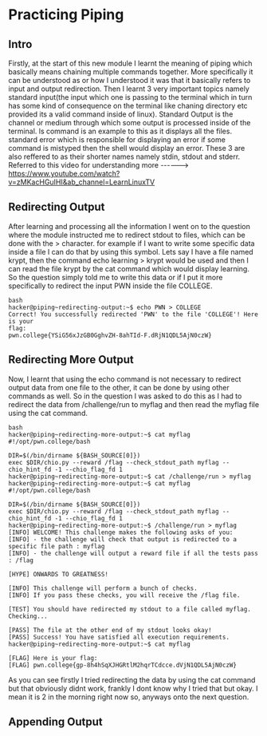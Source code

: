 # Practicing Piping
## Intro
Firstly, at the start of this new module I learnt the meaning of piping which basically means chaining multiple commands together.
More specifically it can be understood as or how I understood it was that it basically refers to input and output redirection.
Then I learnt 3 very important topics namely standard input(the input which one is passing to the terminal which in turn has some kind of consequence on the terminal like chaning directory etc provided its a valid command inside of linux).
Standard Output is the channel or medium through which some output is processed inside of the terminal. ls command is an example to this as it displays all the files.
standard error which is responsible for displaying an error if some command is mistyped then the shell would display an error.
These 3 are also reffered to as their shorter names namely stdin, stdout and stderr.
Referred to this video for understanding more ------> https://www.youtube.com/watch?v=zMKacHGuIHI&ab_channel=LearnLinuxTV


## Redirecting Output
After learning and processing all the information I went on to the question where the module instructed me to redirect stdout to files, which can be done with the > character.
for example if I want to write some specific data inside a file I can do that by using this symbol.
Lets say I have a file named krypt, then the command echo learning > krypt would be used and then I can read the file krypt by the cat command which would display learning.
So the question simply told me to write this data or if I put it more specifically to redirect the input PWN inside the file COLLEGE.
~~~
bash
hacker@piping~redirecting-output:~$ echo PWN > COLLEGE
Correct! You successfully redirected 'PWN' to the file 'COLLEGE'! Here is your
flag:
pwn.college{YSiG56xJzGB0GghvZH-8ahTId-F.dRjN1QDL5AjN0czW}
~~~

## Redirecting More Output
Now, I learnt that using the echo command is not necessary to redirect output data from one file to the other, it can be done by using other commands as well.
So in the question I was asked to do this as I had to redirect the data from /challenge/run to myflag and then read the myflag file using the cat command.
~~~
bash
hacker@piping~redirecting-more-output:~$ cat myflag
#!/opt/pwn.college/bash

DIR=$(/bin/dirname ${BASH_SOURCE[0]})
exec $DIR/chio.py --reward /flag --check_stdout_path myflag --chio_hint_fd -1 --chio_flag_fd 1
hacker@piping~redirecting-more-output:~$ cat /challenge/run > myflag
hacker@piping~redirecting-more-output:~$ cat myflag
#!/opt/pwn.college/bash

DIR=$(/bin/dirname ${BASH_SOURCE[0]})
exec $DIR/chio.py --reward /flag --check_stdout_path myflag --chio_hint_fd -1 --chio_flag_fd 1
hacker@piping~redirecting-more-output:~$ /challenge/run > myflag
[INFO] WELCOME! This challenge makes the following asks of you:
[INFO] - the challenge will check that output is redirected to a specific file path : myflag
[INFO] - the challenge will output a reward file if all the tests pass : /flag

[HYPE] ONWARDS TO GREATNESS!

[INFO] This challenge will perform a bunch of checks.
[INFO] If you pass these checks, you will receive the /flag file.

[TEST] You should have redirected my stdout to a file called myflag. Checking...

[PASS] The file at the other end of my stdout looks okay!
[PASS] Success! You have satisfied all execution requirements.
hacker@piping~redirecting-more-output:~$ cat myflag

[FLAG] Here is your flag:
[FLAG] pwn.college{gp-8h4hSqXJHGRtlM2hqrTCdcce.dVjN1QDL5AjN0czW}
~~~
As you can see firstly I tried redirecting the data by using the cat command but that obviously didnt work, frankly I dont know why I tried that but okay.
I mean it is 2 in the morning right now so, anyways onto the next question.


## Appending Output


